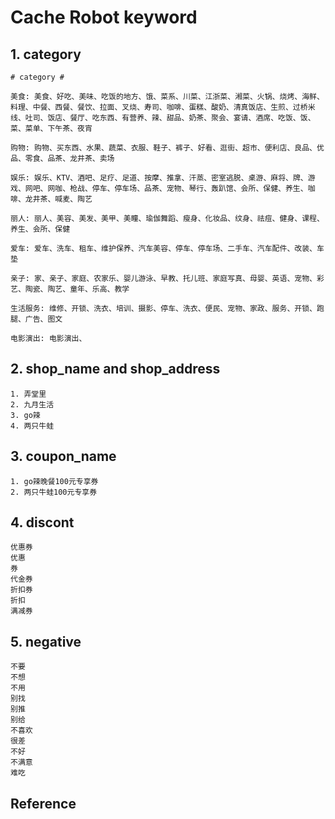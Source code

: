 
# Cache Robot keyword

## 1. category

```
# category #

美食: 美食、好吃、美味、吃饭的地方、饿、菜系、川菜、江浙菜、湘菜、火锅、烧烤、海鲜、料理、中餐、西餐、餐饮、拉面、叉烧、寿司、咖啡、蛋糕、酸奶、清真饭店、生煎、过桥米线、吐司、饭店、餐厅、吃东西、有营养、辣、甜品、奶茶、聚会、宴请、酒席、吃饭、饭、菜、菜单、下午茶、夜宵

购物: 购物、买东西、水果、蔬菜、衣服、鞋子、裤子、好看、逛街、超市、便利店、良品、优品、零食、品茶、龙井茶、卖场

娱乐: 娱乐、KTV、酒吧、足疗、足道、按摩、推拿、汗蒸、密室逃脱、桌游、麻将、牌、游戏、网吧、网咖、枪战、停车、停车场、品茶、宠物、琴行、轰趴馆、会所、保健、养生、咖啡、龙井茶、喊麦、陶艺

丽人: 丽人、美容、美发、美甲、美瞳、瑜伽舞蹈、瘦身、化妆品、纹身、祛痘、健身、课程、养生、会所、保健

爱车: 爱车、洗车、租车、维护保养、汽车美容、停车、停车场、二手车、汽车配件、改装、车垫

亲子: 家、亲子、家庭、农家乐、婴儿游泳、早教、托儿班、家庭写真、母婴、英语、宠物、彩艺、陶瓷、陶艺、童年、乐高、教学

生活服务: 维修、开锁、洗衣、培训、摄影、停车、洗衣、便民、宠物、家政、服务、开锁、跑腿、广告、图文

电影演出: 电影演出、
```

## 2. shop\_name and shop\_address

```
1. 弄堂里
2. 九月生活
3. go辣
4. 两只牛蛙
```

## 3. coupon\_name

```
1. go辣晚餐100元专享券
2. 两只牛蛙100元专享券
```


## 4. discont

```
优惠券
优惠
券
代金券
折扣券
折扣
满减券

```

## 5. negative

```
不要
不想
不用
别找
别推
别给
不喜欢
很差
不好
不满意
难吃
```


## Reference
